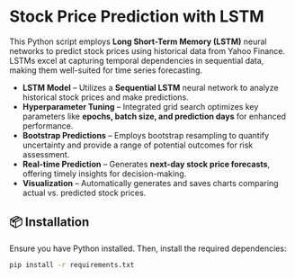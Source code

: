 # Stock Price Prediction with LSTM

This Python script employs **Long Short-Term Memory (LSTM)** neural networks to predict stock prices using historical data from Yahoo Finance. LSTMs excel at capturing temporal dependencies in sequential data, making them well-suited for time series forecasting.

- **LSTM Model** – Utilizes a **Sequential LSTM** neural network to analyze historical stock prices and make predictions.  
- **Hyperparameter Tuning** – Integrated grid search optimizes key parameters like **epochs, batch size, and prediction days** for enhanced performance.  
- **Bootstrap Predictions** – Employs bootstrap resampling to quantify uncertainty and provide a range of potential outcomes for risk assessment.  
- **Real-time Prediction** – Generates **next-day stock price forecasts**, offering timely insights for decision-making.  
- **Visualization** – Automatically generates and saves charts comparing actual vs. predicted stock prices.  

## 📦 Installation

Ensure you have Python installed. Then, install the required dependencies:

```bash
pip install -r requirements.txt